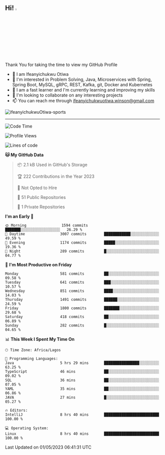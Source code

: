 <!-- BLOG-POST-LIST:START --><!-- BLOG-POST-LIST:END -->

## Hi! <img src="https://media.giphy.com/media/hvRJCLFzcasrR4ia7z/giphy.gif" width="4%"> 

Thank You for taking the time to view my GitHub Profile

- 👋 I am Ifeanyichukwu Otiwa
- 👀 I'm interested in Problem Solving, Java, Microservices with Spring, Spring Boot, MySQL, gRPC, REST, Kafka, git, Docker and Kubernetes
- 🌱 I am a fast learner and I'm currently learning and improving my skills
- 💞️ I'm looking to collaborate on any interesting projects
- 📫 You can reach me through ifeanyichukwuotiwa.winson@gmail.com

<p align="left" marginTop="10px"> <img src="https://komarev.com/ghpvc/?username=ifeanyichukwuOtiwa-sports&label=Profile%20views&color=0e75b6&style=for-the-badge" alt="ifeanyichukwuOtiwa-sports" /> </p>

***

<!--START_SECTION:waka-->
![Code Time](http://img.shields.io/badge/Code%20Time-1%2C336%20hrs%2012%20mins-blue)

![Profile Views](http://img.shields.io/badge/Profile%20Views-0-blue)

![Lines of code](https://img.shields.io/badge/From%20Hello%20World%20I%27ve%20Written-1.9%20million%20lines%20of%20code-blue)

**🐱 My GitHub Data** 

> 📦 2.1 kB Used in GitHub's Storage 
 > 
> 🏆 222 Contributions in the Year 2023
 > 
> 🚫 Not Opted to Hire
 > 
> 📜 51 Public Repositories 
 > 
> 🔑 1 Private Repositories 
 > 
**I'm an Early 🐤** 

```text
🌞 Morning                1594 commits        ███████░░░░░░░░░░░░░░░░░░   26.29 % 
🌆 Daytime                3007 commits        ████████████░░░░░░░░░░░░░   49.59 % 
🌃 Evening                1174 commits        █████░░░░░░░░░░░░░░░░░░░░   19.36 % 
🌙 Night                  289 commits         █░░░░░░░░░░░░░░░░░░░░░░░░   04.77 % 
```
📅 **I'm Most Productive on Friday** 

```text
Monday                   581 commits         ██░░░░░░░░░░░░░░░░░░░░░░░   09.58 % 
Tuesday                  641 commits         ███░░░░░░░░░░░░░░░░░░░░░░   10.57 % 
Wednesday                851 commits         ████░░░░░░░░░░░░░░░░░░░░░   14.03 % 
Thursday                 1491 commits        ██████░░░░░░░░░░░░░░░░░░░   24.59 % 
Friday                   1800 commits        ███████░░░░░░░░░░░░░░░░░░   29.68 % 
Saturday                 418 commits         ██░░░░░░░░░░░░░░░░░░░░░░░   06.89 % 
Sunday                   282 commits         █░░░░░░░░░░░░░░░░░░░░░░░░   04.65 % 
```


📊 **This Week I Spent My Time On** 

```text
🕑︎ Time Zone: Africa/Lagos

💬 Programming Languages: 
Java                     5 hrs 29 mins       ████████████████░░░░░░░░░   63.25 % 
TypeScript               46 mins             ██░░░░░░░░░░░░░░░░░░░░░░░   09.02 % 
SQL                      36 mins             ██░░░░░░░░░░░░░░░░░░░░░░░   07.05 % 
YAML                     35 mins             ██░░░░░░░░░░░░░░░░░░░░░░░   06.86 % 
JAVA                     27 mins             █░░░░░░░░░░░░░░░░░░░░░░░░   05.27 % 

🔥 Editors: 
IntelliJ                 8 hrs 40 mins       █████████████████████████   100.00 % 

💻 Operating System: 
Linux                    8 hrs 40 mins       █████████████████████████   100.00 % 
```


 Last Updated on 01/05/2023 06:41:31 UTC
<!--END_SECTION:waka-->

<!--
<p align="center">
![trophy](https://github-profile-trophy.vercel.app/?username=ifeanyichukwuOtiwa-sports&theme=onedark) (https://github.com/ryo-ma/github-profile-trophy)
</p>
-->

<!---
ifeanyi-otiwa/ifeanyi-otiwa is a ✨ special ✨ repository because its `README.md` (this file) appears on your GitHub profile.
You can click the Preview link to take a look at your changes.
--->
